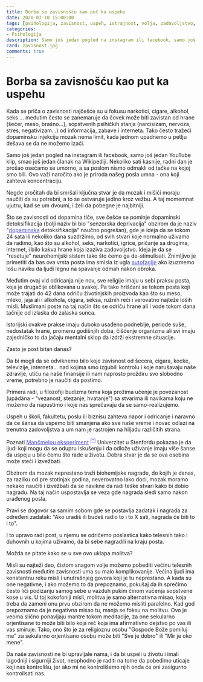 ```yaml
---
title: Borba sa zavisnošću kao put ka uspehu 
date: 2020-07-10 15:00:00
tags: [psihologija, zavisnost, uspeh, istrajnost, volja, zadovoljstvo, navike]
categories:
- Psihologija 
description: Samo još jedan pogled na instagram ili facebook, samo još jedan YouTube klip, smao još jedan članak na Wikipediji. Nekoliko sati kasnije, radni dan je...
card: zavisnost.jpg
comments: true
---
```


<style>
    .img-mb-14 { margin-bottom: 14px; }
    a { color: #6463ce; font-weight: 500; }
</style>

# Borba sa zavisnošću kao put ka uspehu 

Kada se priča o zavisnosti najčešće su u fokusu narkotici, cigare, alkohol, seks ... međutim često se zanemaruje da čovek može biti zavistan od hrane (šećer, meso, brašno...), sopstvenih psihičkih stanja (narcisizam, nervoza, stres, negativizam...) od informacija, zabave i interneta. Tako često tražeći dopaminsku injekciju mozak nema limit, kada jednom upadnemo u petlju dešava se da ne možemo izaći.

Samo još jedan pogled na instagram ili facebook, samo još jedan YouTube klip, smao još jedan članak na Wikipediji. Nekoliko sati kasnije, radni dan je prošao osećamo se umorno, a sa poslom nismo odmakli od tačke na kojoj smo bili. Ovo važi naročito ako je priroda našeg posla umna - ona koji zahteva koncentraciju.

Negde pročitah da bi smršali ključna stvar je da mozak i mišići moraju naučiti da su potrebni, a to se ostvaruje jedino kroz vežbu. A taj momemnat ujutru, kad se um dvoumi, i želi da pobegne je najbitniji.

Što se zavisnosti od dopamina tiče, sve češće se pominje dopaminski detoksifikacija (bolji naziv bi bio "senzorska deprivacija" obzirom da je naziv "[dopaminska](https://psychcentral.com/blog/dopamine-fasting-probably-doesnt-work-try-this-instead/) detoksifikacija" naučno pogrešan), gde je ideja da se tokom 24 sata ili nekoliko dana suzdržimo, od svih stvari koje normalno uživamo da radimo, kao što su alkohol, seks, narkotici, igrice, pričanje sa drugima, internet, i bilo kakva hrane koja izaziva zadovoljstvo. Ideja je da se "resetuje" neurohemijski sistem tako što ćemo ga de-stimulisati. Znimljivo je primetiti da bas ova vrsta posta ima smisla iz ugla [autofagije](https://www.danas.rs/zivot/kako-autofagija-odnosno-post-utice-na-ljudski-organizam/) ako izuzmemo lošu naviku da ljudi legnu na spavanje odmah nakon obroka.

Međutim ovaj vid odricanja nije nov, sve religije imaju u sebi praksu posta, koja je drugačije oblikovana u svakoj. Pa tako hrišćani se tokom posta koji može trajati do 42 dana odriču životinjskih proizvoda kao što su meso, mleko, jaja ali i alkohola, cigara, seksa, ružnih reči i verovatno najteže loših misli. Muslimani poste na taj način što se odriču hrane ali i vode tokom dana tačnije od izlaska do zalaska sunca.

Istorijski ovakve prakse imaju duboko usađeno podneblje, periode suše, nedostatak hrane, promenu godišnjih doba, čišćenje organizma ali svi imaju zajedničko to da jačaju mentalni sklop da izdrži ekstremne situacije.

Zasto je post bitan danas? 

Da bi mogli da se odviknemo bilo koje zavisnost od šecera, cigara, kocke, televizije, interneta... nad kojima smo izgubili kontrolu i koje narušavaju naše zdravlje, utiču na naše finansije ili nam naprosto proždiru svo slobodno vreme, potrebno je naučiti da postimo.

Primera radi, u filozofiji budizma tema koja prožima učenje je povezanost (upādāna - "vezanost, stezanje, hvatanje") sa stvarima ili navikama koju ne možemo da napustimo i koje nas sprečavaju da se samo-realizujemo. 

Uspeh u školi, fakultetu, poslu ili biznisu zahteva napor i odricanje i naravno da će šansa da uspemo biti smanjena ako sve naše vreme i novac odlazi na trenutna zadovoljstva a um nam je rastrojen na hiljadu različitih strana. 

Poznati [Mančmelou eksperiment](https://www.youtube.com/watch?v=Rwxf1BTyKz4) <sup>[[*]](https://sr.wikipedia.org/wiki/Man%C4%8Dmelou_eksperiment)</sup> Univerzitet u Stenfordu pokazao je da ljudi koji mogu da se odupru iskušenju i da odlože uživanje imaju više šanse da uspeju u bilo čemu što rade u životu. Dobra stvar je da se ova osobina može steći i izvežbati.

Obzirom da mozak neprestano traži biohemijske nagrade, do kojih je danas, za razliku od pre stotinjak godina, neverovatno lako doći, mozak moramo nekako naučiti i izvežbati da se navikne da radi teške stvari kako bi dobio nagradu. Na taj način uspostavlja se veza gde nagrada sledi samo nakon urađenog posla.

Pravi se dogovor sa samim sobom gde se postavlja zadatak i nagrada za određeni zadatak: "Ako uradiš ili budeš radio to i to X sati, nagrada će biti to i to".

I to upravo radi post, u njemu se odričemo poslastica kako telesnih tako i duhovnih u kojima uživamo, da bi sebe nagradili na kraju posta.

Možda se pitate kako se u sve ovo uklapa molitva?

Misli su najteži deo, čistom snagom volje možemo pobediti većinu telesnih zavisnosti međutim zavisnosti uma su malo komplikovanije. Većina ljudi ima konstantnu reku misli i unutrašnjeg govora koji je tu neprestano. A kada su one negativne, i ako možemo to da prepoznamo, pokušaj da ih sprečimo često liči podizanju samog sebe u vazduh pukim činom vučenja sopstvene kose u vis. U toj kokofoniji misli, molitva je samo alternativna misao, koja treba da zameni onu prvu obzirom da ne možemo misliti paralelno. 
Kad god prepoznamo da je negativna misao tu, manja se foksu na molitvu. Ovo je veoma slično ponavljaju mantre tokom meditacije, za one sekularno orjentisane to može biti bilo koja reč koja ima afirmativno dejstvo po vas ili vas smiruje. Tako, ono što je za religioznu osobu "Gospode Bože pomiluj me" za sekularno orjentisano osobu može biti "Sve je dobro" ili "Mir je oko mene".

Da naše zavisnosti ne bi upravljale nama, i da bi uspeli u životu i imali lagodniji i sigurniji život, neophodno je raditi na tome da pobedimo uticaje koji nas kontrolišu, jer ako mi ne kontrolišemo njih onda će oni zasigurno kontrolisati nas.

